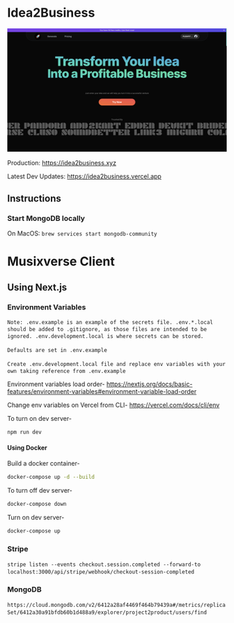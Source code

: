 # Idea2Business

<img src="./public/product_image_1.png" alt="Product Image" />

<br />

Production: https://idea2business.xyz

Latest Dev Updates: https://idea2business.vercel.app


## Instructions

### Start MongoDB locally

On MacOS: `brew services start mongodb-community`

# Musixverse Client

## Using Next.js

### Environment Variables

```
Note: .env.example is an example of the secrets file. .env.*.local should be added to .gitignore, as those files are intended to be ignored. .env.development.local is where secrets can be stored.

Defaults are set in .env.example

Create .env.development.local file and replace env variables with your own taking reference from .env.example
```

Environment variables load order- https://nextjs.org/docs/basic-features/environment-variables#environment-variable-load-order

Change env variables on Vercel from CLI- https://vercel.com/docs/cli/env

To turn on dev server-
```sh
npm run dev
```

#### Using Docker

Build a docker container- 
```sh
docker-compose up -d --build
```

To turn off dev server-
```sh
docker-compose down
```

Turn on dev server-
```sh
docker-compose up
```

### Stripe

`stripe listen --events checkout.session.completed --forward-to localhost:3000/api/stripe/webhook/checkout-session-completed`

### MongoDB

`https://cloud.mongodb.com/v2/6412a28af4469f464b79439a#/metrics/replicaSet/6412a30a91bfdb60b1d488a9/explorer/project2product/users/find`

